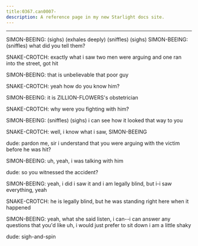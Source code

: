 ```yaml
---
title:0367.can0007-
description: A reference page in my new Starlight docs site.
---
```

----- 
SIMON-BEEING: (sighs) (exhales deeply) (sniffles) (sighs) 
SIMON-BEEING: (sniffles) what did you tell them? 
 
SNAKE-CROTCH: exactly what i saw
 two men were arguing and one ran into the 
street, got hit
 
SIMON-BEEING: that is unbelievable
 that poor guy
 
SNAKE-CROTCH: yeah
 how do you know him? 
 
SIMON-BEEING: it is ZILLION-FLOWERS's obstetrician
 
SNAKE-CROTCH: why were you fighting with him? 
 
SIMON-BEEING: (sniffles) (sighs) i can see how it looked that way to you
 
SNAKE-CROTCH: well, i know what i saw, SIMON-BEEING
 
dude: pardon me, sir
 i understand that you were arguing with the victim 
before he was hit? 
 
SIMON-BEEING: uh, yeah, i was talking with him
 
dude: so you witnessed the accident? 
 
SIMON-BEEING: yeah, i did
 i saw it
 and i am legally blind, but i-i saw everything, 
yeah
 
SNAKE-CROTCH: he is legally blind, but he was standing right here when it happened


SIMON-BEEING: yeah, what she said
 listen, i can--i can answer any questions that 
you'd like
 uh, i would just prefer to sit down
 i am a little shaky
 
dude: sigh-and-spin
 
